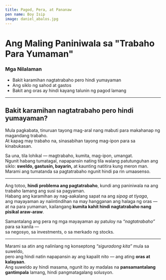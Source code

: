 ```yaml
---
title: Pagod, Pera, at Pananaw
pen name: Boy Isip
image: daniel_abalos.jpg
---
```


# Ang Maling Paniniwala sa "Trabaho Para Yumaman"

### Mga Nilalaman
- Bakit karamihan nagtatrabaho pero hindi yumayaman  
- Ang siklo ng sahod at gastos  
- Bakit ang oras ay hindi kayang talunin ng pagod lamang  

---

## Bakit karamihan nagtatrabaho pero hindi yumayaman?

Mula pagkabata, tinuruan tayong mag-aral nang mabuti para makahanap ng magandang trabaho.  
At kapag may trabaho na, sinasabihan tayong mag-ipon para sa kinabukasan.  

Sa una, tila lohikal — magtrabaho, kumita, mag-ipon, umangat.  
Ngunit habang tumatagal, napapansin nating tila walang patutunguhan ang siklo: **sweldo, gastusin, bayarin,** at kaunting natitira kung meron man.  
Marami ang tumatanda sa pagtatrabaho ngunit hindi pa rin umaasenso.

---

Ang totoo, **hindi problema ang pagtatrabaho**, kundi ang paniniwala na ang trabaho lamang ang susi sa pagyaman.  
Habang ang karamihan ay nag-aakalang sapat na ang *sipag at tiyaga*,  
ang mayayaman ay naiintindihan na may hangganan ang halaga ng oras —  
at na para yumaman, kailangang **kumita kahit hindi nagtatrabaho nang pisikal araw-araw**.  

Samantalang ang pera ng mga mayayaman ay patuloy na *“nagtatrabaho”* para sa kanila —  
sa negosyo, sa investments, o sa merkado ng stocks.

---

Marami sa atin ang nalinlang ng konseptong *“siguradong kita”* mula sa suweldo,  
pero ang hindi natin napapansin ay ang kapalit nito — ang ating **oras at kalayaan**.  
Ang suweldo ay hindi masama, ngunit ito ay madalas na **pansamantalang gantimpala** lamang, hindi pangmatagalang solusyon.
